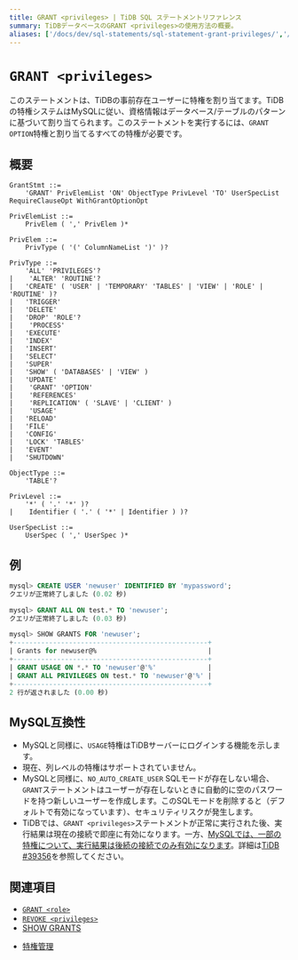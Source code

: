 ```yaml
---
title: GRANT <privileges> | TiDB SQL ステートメントリファレンス
summary: TiDBデータベースのGRANT <privileges>の使用方法の概要。
aliases: ['/docs/dev/sql-statements/sql-statement-grant-privileges/','/docs/dev/reference/sql/statements/grant-privileges/']
---
```


# `GRANT <privileges>`

このステートメントは、TiDBの事前存在ユーザーに特権を割り当てます。TiDBの特権システムはMySQLに従い、資格情報はデータベース/テーブルのパターンに基づいて割り当てられます。このステートメントを実行するには、`GRANT OPTION`特権と割り当てるすべての特権が必要です。

## 概要

```ebnf+diagram
GrantStmt ::=
    'GRANT' PrivElemList 'ON' ObjectType PrivLevel 'TO' UserSpecList RequireClauseOpt WithGrantOptionOpt

PrivElemList ::=
    PrivElem ( ',' PrivElem )*

PrivElem ::=
    PrivType ( '(' ColumnNameList ')' )?

PrivType ::=
    'ALL' 'PRIVILEGES'?
|    'ALTER' 'ROUTINE'?
|   'CREATE' ( 'USER' | 'TEMPORARY' 'TABLES' | 'VIEW' | 'ROLE' | 'ROUTINE' )?
|   'TRIGGER'
|   'DELETE'
|   'DROP' 'ROLE'?
|    'PROCESS'
|   'EXECUTE'
|   'INDEX'
|   'INSERT'
|   'SELECT'
|   'SUPER'
|   'SHOW' ( 'DATABASES' | 'VIEW' )
|   'UPDATE'
|    'GRANT' 'OPTION'
|    'REFERENCES'
|    'REPLICATION' ( 'SLAVE' | 'CLIENT' )
|    'USAGE'
|   'RELOAD'
|   'FILE'
|   'CONFIG'
|   'LOCK' 'TABLES'
|   'EVENT'
|   'SHUTDOWN'

ObjectType ::=
    'TABLE'?

PrivLevel ::=
    '*' ( '.' '*' )?
|    Identifier ( '.' ( '*' | Identifier ) )?

UserSpecList ::=
    UserSpec ( ',' UserSpec )*
```

## 例

```sql
mysql> CREATE USER 'newuser' IDENTIFIED BY 'mypassword';
クエリが正常終了しました (0.02 秒)

mysql> GRANT ALL ON test.* TO 'newuser';
クエリが正常終了しました (0.03 秒)

mysql> SHOW GRANTS FOR 'newuser';
+-------------------------------------------------+
| Grants for newuser@%                            |
+-------------------------------------------------+
| GRANT USAGE ON *.* TO 'newuser'@'%'             |
| GRANT ALL PRIVILEGES ON test.* TO 'newuser'@'%' |
+-------------------------------------------------+
2 行が返されました (0.00 秒)
```

## MySQL互換性

* MySQLと同様に、`USAGE`特権はTiDBサーバーにログインする機能を示します。
* 現在、列レベルの特権はサポートされていません。
* MySQLと同様に、`NO_AUTO_CREATE_USER` SQLモードが存在しない場合、`GRANT`ステートメントはユーザーが存在しないときに自動的に空のパスワードを持つ新しいユーザーを作成します。このSQLモードを削除すると（デフォルトで有効になっています）、セキュリティリスクが発生します。
* TiDBでは、`GRANT <privileges>`ステートメントが正常に実行された後、実行結果は現在の接続で即座に有効になります。一方、[MySQLでは、一部の特権について、実行結果は後続の接続でのみ有効になります](https://dev.mysql.com/doc/refman/8.0/en/privilege-changes.html)。詳細は[TiDB #39356](https://github.com/pingcap/tidb/issues/39356)を参照してください。

## 関連項目

* [`GRANT <role>`](/sql-statements/sql-statement-grant-role.md)
* [`REVOKE <privileges>`](/sql-statements/sql-statement-revoke-privileges.md)
* [SHOW GRANTS](/sql-statements/sql-statement-show-grants.md)

<CustomContent platform="tidb">

* [特権管理](/privilege-management.md)

</CustomContent>
